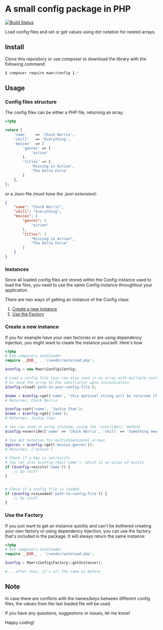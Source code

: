 # A small config package in PHP

[![Build Status](https://api.travis-ci.org/magnus-eriksson/config.svg)](https://travis-ci.org/magnus-eriksson/config)


Load config files and set or get values using dot notation for nested arrays.

## Install

Clone this repository or use composer to download the library with the following command:
```bash
$ composer require maer/config 1.*
```

## Usage

### Config files structure
The config files can be either a PHP file, returning an array:

```php
<?php

return [
    'name'    => 'Chuck Norris',
    'skill'   => 'Everything',
    'movies'  => [
        'genres' => [
            'action'
        ],
        'titles' => [
            'Missing in Action',
            'The Delta Force'
        ]
    ],
];
```

or a Json-file _(must have the .json extension)_:

```json
{
    "name": "Chuck Norris",
    "skill": "Everything",
    "movies": {
        "genres": [
            "action"
        ],
        "titles": [
            "Missing in Action",
            "The Delta Force"
        ]
    }
}
```


### Instances
Since all loaded config files are stored within the Config instance used to load the files, you need to use the same Config instance throughtout your application.

There are two ways of getting an instance of the Config class:

1. [Create a new instance](#create-a-new-instance)
2. [Use the Factory](#use-the-factory)


### Create a new instance
If you for example have your own factories or are using dependency injection, you might want to create the instance yourself. Here's how

```php
<?php
# Use composers autoloader
require __DIR__ . '/vendor/autoload.php';

$config = new Maer\Config\Config;

# Load a config file (you can also send in an array with multiple config files
# or send the array to the constructor upon instantiation.
$config->load('path-to-your-config-file');

$name = $config->get('name', 'this optional string will be returned if the key does not exist');
# Returnes: Chuck Norris

$config->set('name', 'Jackie Chan');
$name = $config->get('name');
# Returnes: Jackie Chan

# You can send in array instead, using the 'override()' method
$config->override(['name' => 'Chuck Norris', 'skill' => 'Something new']);

# Use dot notation for multidimensional arrays
$genres = $config->get('movies.genres'));
# Returnes: ['action']

# Check if a key is set/exists
# You can also $config->has('name'), which is an alias of exists
if ($config->exists('name')) {
    // Do stuff
}


# Check if a config file is loaded
if ($config->isLoaded('path-to-config-file')) {
    // Do stuff
}

```

### Use the Factory
If you just want to get an instance quickly and can't be bothered creating your own factory or using dependency injection, you can use the factory that's included in the package. It will always return the same instance:

```php
<?php
# Use composers autoloader
require __DIR__ . '/vendor/autoload.php';

$config = Maer\Config\Factory::getInstance();

# ...after that, it's all the same as before
```

## Note
In case there are conflicts with the names/keys between different config files, the values from the last loaded file will be used.

If you have any questions, suggestions or issues, let me know!

Happy coding!

